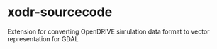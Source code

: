 # xodr-sourcecode
Extension for converting OpenDRIVE simulation data format to vector representation for GDAL 
